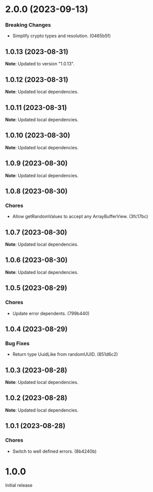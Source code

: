 # 2.0.0 (2023-09-13)

### Breaking Changes

- Simplify crypto types and resolution. (0465b5f)

## 1.0.13 (2023-08-31)

**Note**: Updated to version "1.0.13".

## 1.0.12 (2023-08-31)

**Note**: Updated local dependencies.

## 1.0.11 (2023-08-31)

**Note**: Updated local dependencies.

## 1.0.10 (2023-08-30)

**Note**: Updated local dependencies.

## 1.0.9 (2023-08-30)

**Note**: Updated local dependencies.

## 1.0.8 (2023-08-30)

### Chores

- Allow getRandomValues to accept any ArrayBufferView. (3fc17bc)

## 1.0.7 (2023-08-30)

**Note**: Updated local dependencies.

## 1.0.6 (2023-08-30)

**Note**: Updated local dependencies.

## 1.0.5 (2023-08-29)

### Chores

- Update error dependents. (799b440)

## 1.0.4 (2023-08-29)

### Bug Fixes

- Return type UuidLike from randomUUID. (851d6c2)

## 1.0.3 (2023-08-28)

**Note**: Updated local dependencies.

## 1.0.2 (2023-08-28)

**Note**: Updated local dependencies.

## 1.0.1 (2023-08-28)

### Chores

- Switch to well defined errors. (8b4240b)

# 1.0.0

Initial release
